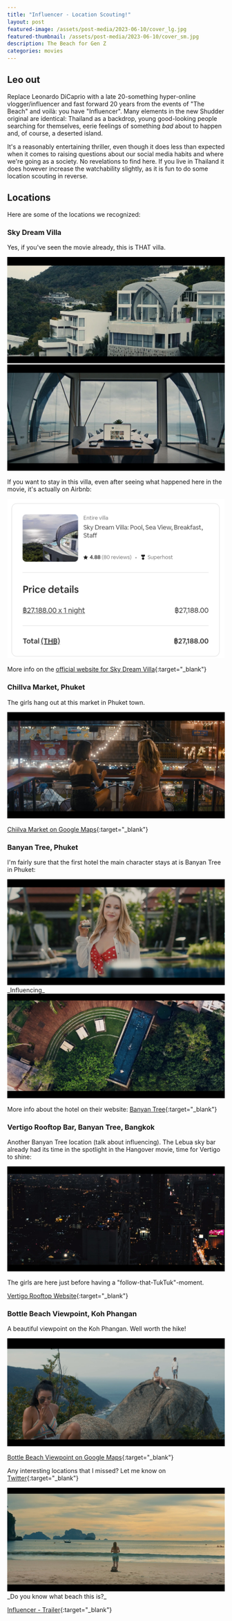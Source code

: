 ```yaml
---
title: "Influencer - Location Scouting!"
layout: post
featured-image: /assets/post-media/2023-06-10/cover_lg.jpg
featured-thumbnail: /assets/post-media/2023-06-10/cover_sm.jpg
description: The Beach for Gen Z
categories: movies
---
```


## Leo out

Replace Leonardo DiCaprio with a late 20-something hyper-online vlogger/influencer and fast forward 20 years from the events of "The Beach" and voilà: you have "Influencer". Many elements in the new Shudder original are identical: Thailand as a backdrop, young good-looking people searching for themselves, eerie feelings of something _bad_ about to happen and, of course, a deserted island.

It's a reasonably entertaining thriller, even though it does less than expected when it comes to raising questions about our social media habits and where we're going as a society. No revelations to find here. If you live in Thailand it does however increase the watchability slightly, as it is fun to do some location scouting in reverse.

## Locations

Here are some of the locations we recognized:

### Sky Dream Villa

Yes, if you've seen the movie already, this is THAT villa.

<img class="" src="/assets/post-media/2023-06-10/sky-dream-villa-3.jpg"/>

<img class="" src="/assets/post-media/2023-06-10/sky-dream-villa.jpg"/>

If you want to stay in this villa, even after seeing what happened here in the movie, it's actually on Airbnb:

<img class="" src="/assets/post-media/2023-06-10/sky-dream-villa-4.png"/>

More info on the [official website for Sky Dream Villa](https://www.sky-dream-villa.com/){:target="\_blank"}

### Chillva Market, Phuket

The girls hang out at this market in Phuket town.

<img class="" src="/assets/post-media/2023-06-10/chillva-market-phuket-town.jpg"/>

[Chiilva Market on Google Maps](https://goo.gl/maps/xU2pnkcfXn3xWss9A?coh=178572&entry=tt){:target="\_blank"}

### Banyan Tree, Phuket

I'm fairly sure that the first hotel the main character stays at is Banyan Tree in Phuket:

<img class="" src="/assets/post-media/2023-06-10/banyan-tree-phuket.jpg"/>
_Influencing_

<img class="" src="/assets/post-media/2023-06-10/banyan-tree-phuket-2.jpg"/>

More info about the hotel on their website: [Banyan Tree](https://www.banyantree.com/thailand/phuket){:target="\_blank"}

### Vertigo Rooftop Bar, Banyan Tree, Bangkok

Another Banyan Tree location (talk about influencing). The Lebua sky bar already had its time in the spotlight in the Hangover movie, time for Vertigo to shine:

<img class="" src="/assets/post-media/2023-06-10/vertigo-rooftop.jpg"/>

The girls are here just before having a "follow-that-TukTuk"-moment.

[Vertigo Rooftop Website](https://www.banyantree.com/thailand/bangkok/dining/vertigo){:target="\_blank"}

### Bottle Beach Viewpoint, Koh Phangan

A beautiful viewpoint on the Koh Phangan. Well worth the hike!

<img class="" src="/assets/post-media/2023-06-10/bottle-beach-viewpoint.jpg"/>

[Bottle Beach Viewpoint on Google Maps](https://goo.gl/maps/nbnA8ybrFhejjSdd7){:target="\_blank"}

Any interesting locations that I missed? Let me know on [Twitter](https://twitter.com/viktor_lovgren){:target="\_blank"}

<img class="" src="/assets/post-media/2023-06-10/unknown-beach.jpg"/>
_Do you know what beach this is?_

[Influencer - Trailer](https://youtu.be/max4YbL3idk){:target="\_blank"}
